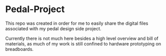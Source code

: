 # Pedal-Project

This repo was created in order for me to easily share the digital files associated with my pedal design side project.

Currently there is not much here besides a high level overview and bill of materials, as much of my work is still confined to hardware prototyping on breadboards.
